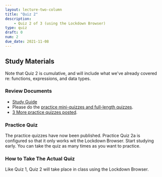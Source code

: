 ```yaml
---
layout: lecture-two-column
title: "Quiz 2"
description:
    - Quiz 2 of 3 (using the Lockdown Browser)
type: quiz
draft: 0
num: 2
due_date: 2021-11-08
---
```


## Study Materials
Note that Quiz 2 is cumulative, and will include what we've already covered re: functions, expressions, and data types.

### Review Documents
* <a href="https://docs.google.com/document/d/1Tlwg_6pWzLiGfFf0voTABARwHygEfMZR71LAUflcMK8/edit?usp=sharing" target="_blank">Study Guide</a>
* Please do the <a href="https://canvas.northwestern.edu/courses/149580/quizzes" target="_blank">practice mini-quizzes and full-length quizzes</a>.
* <a href="https://drive.google.com/drive/folders/1EAjIf9HlsVCZT6uGnV7tVa91i8X6Gu5i?usp=sharing" target="_blank">3 More practice quizzes posted</a>.

### Practice Quiz
The practice quizzes have now been published. Practice Quiz 2a is configured so that it only works wit the Lockdown Browser. Start studying early. You can take the quiz as many times as you want to practice.

### How to Take The Actual Quiz

Like Quiz 1, Quiz 2 will take place in class using the Lockdown Browser.
